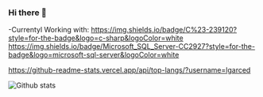### Hi there 👋

<!--
**lgarced/lgarced** is a ✨ _special_ ✨ repository because its `README.md` (this file) appears on your GitHub profile.

Here are some ideas to get you started:

- 🔭 I’m currently working on ...
- 🌱 I’m currently learning ...
- 👯 I’m looking to collaborate on ...
- 🤔 I’m looking for help with ...
- 💬 Ask me about ...
- 📫 How to reach me: ...
- 😄 Pronouns: ...
- ⚡ Fun fact: ...
-->


-Currentyl Working with:
https://img.shields.io/badge/C%23-239120?style=for-the-badge&logo=c-sharp&logoColor=white 	https://img.shields.io/badge/Microsoft_SQL_Server-CC2927?style=for-the-badge&logo=microsoft-sql-server&logoColor=white  


https://github-readme-stats.vercel.app/api/top-langs/?username=lgarced



![Github stats](https://github-readme-stats.vercel.app/api?username=lgarced)



